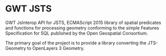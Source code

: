 # GWT JSTS

GWT JsInterop API for JSTS, ECMAScript 2015 library of spatial predicates and functions for processing geometry conforming to the simple Features Specification for SQL published by the Open Geospatial Consortium.

The primary goal of the project is to provide a library converting the JTS-Geometry to OpenLayers 3 Geometry.

